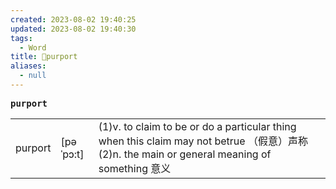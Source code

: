 ```yaml
---
created: 2023-08-02 19:40:25
updated: 2023-08-02 19:40:30
tags:
  - Word
title: 📖purport
aliases:
  - null
---
```


<pre><strong>purport</strong></pre>
|   |   |   |
|---|---|---|
|purport|[pəˈpɔ:t]|(1)v. to claim to be or do a particular thing when this claim may not betrue （假意）声称(2)n. the main or general meaning of something 意义|